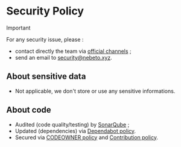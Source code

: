 # Security Policy

> [!IMPORTANT]
> For any security issue, please :
>
> - contact directly the team via [official channels](./README.md#contact) ;
> - send an email to <security@nebeto.xyz>.

## About sensitive data

- Not applicable, we don't store or use any sensitive informations.

## About code

- Audited (code quality/testing) by [SonarQube](https://sonarcloud.io/summary/new_code?id=nebetoxyz_create-pull-request-action) ;
- Updated (dependencies) via [Dependabot policy](.github/dependabot.yml).
- Secured via [CODEOWNER policy](.github/CODEOWNERS) and [Contribution policy](./CONTRIBUTING.md).
